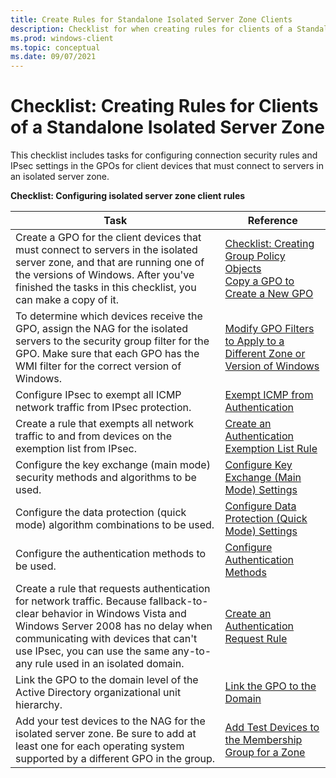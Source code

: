 ```yaml
---
title: Create Rules for Standalone Isolated Server Zone Clients 
description: Checklist for when creating rules for clients of a Standalone Isolated Server Zone
ms.prod: windows-client
ms.topic: conceptual
ms.date: 09/07/2021
---
```


# Checklist: Creating Rules for Clients of a Standalone Isolated Server Zone


This checklist includes tasks for configuring connection security rules and IPsec settings in the GPOs for client devices that must connect to servers in an isolated server zone.

**Checklist: Configuring isolated server zone client rules**

| Task | Reference |
| - | - |
| Create a GPO for the client devices that must connect to servers in the isolated server zone, and that are running one of the versions of Windows. After you've finished the tasks in this checklist, you can make a copy of it.| [Checklist: Creating Group Policy Objects](checklist-creating-group-policy-objects.md) <br/>[Copy a GPO to Create a New GPO](copy-a-gpo-to-create-a-new-gpo.md)| 
| To determine which devices receive the GPO, assign the NAG for the isolated servers to the security group filter for the GPO. Make sure that each GPO has the WMI filter for the correct version of Windows.| [Modify GPO Filters to Apply to a Different Zone or Version of Windows](modify-gpo-filters-to-apply-to-a-different-zone-or-version-of-windows.md) |
| Configure IPsec to exempt all ICMP network traffic from IPsec protection. | [Exempt ICMP from Authentication](exempt-icmp-from-authentication.md)| 
| Create a rule that exempts all network traffic to and from devices on the exemption list from IPsec. | [Create an Authentication Exemption List Rule](create-an-authentication-exemption-list-rule.md)| 
| Configure the key exchange (main mode) security methods and algorithms to be used. | [Configure Key Exchange (Main Mode) Settings](configure-key-exchange-main-mode-settings.md)| 
| Configure the data protection (quick mode) algorithm combinations to be used. | [Configure Data Protection (Quick Mode) Settings](configure-data-protection-quick-mode-settings.md)| 
| Configure the authentication methods to be used. | [Configure Authentication Methods](configure-authentication-methods.md)| 
| Create a rule that requests authentication for network traffic. Because fallback-to-clear behavior in Windows Vista and Windows Server 2008 has no delay when communicating with devices that can't use IPsec, you can use the same any-to-any rule used in an isolated domain.| [Create an Authentication Request Rule](create-an-authentication-request-rule.md)| 
| Link the GPO to the domain level of the Active Directory organizational unit hierarchy. | [Link the GPO to the Domain](link-the-gpo-to-the-domain.md)| 
| Add your test devices to the NAG for the isolated server zone. Be sure to add at least one for each operating system supported by a different GPO in the group.| [Add Test Devices to the Membership Group for a Zone](add-test-devices-to-the-membership-group-for-a-zone.md)| 
